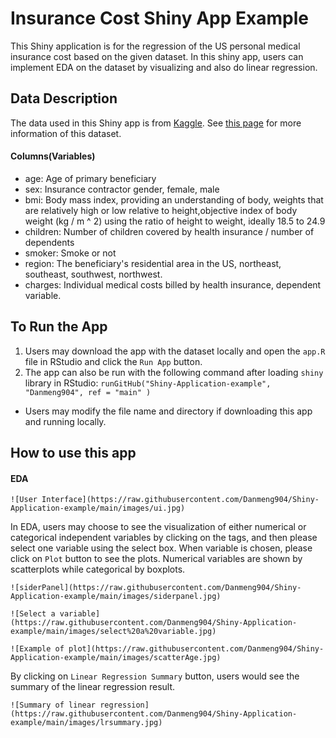 # Insurance Cost Shiny App Example
This Shiny application is for the regression of the US personal medical insurance cost based on the given dataset. In this shiny app, users can implement EDA on the dataset by visualizing and also do linear regression.

## Data Description
The data used in this Shiny app is from [Kaggle](https://www.kaggle.com/). See [this page](https://www.kaggle.com/mirichoi0218/insurance) for more information of this dataset.

#### Columns(Variables)
- age: Age of primary beneficiary
- sex: Insurance contractor gender, female, male
- bmi: Body mass index, providing an understanding of body, weights that are relatively high or low relative to height,objective index of body weight (kg / m ^ 2) using the ratio of height to weight, ideally 18.5 to 24.9
- children: Number of children covered by health insurance / number of dependents
- smoker: Smoke or not
- region: The beneficiary's residential area in the US, northeast, southeast, southwest, northwest.
- charges: Individual medical costs billed by health insurance, dependent variable.

## To Run the App
1. Users may download the app with the dataset locally and  open the `app.R` file in RStudio and click the `Run App` button.
2. The app can also be run with the following command after loading `shiny` library in RStudio:
`runGitHub("Shiny-Application-example", "Danmeng904", ref = "main" )`
- Users may modify the file name and directory if downloading this app and running locally.

## How to use this app
#### EDA
```{r user interface}
![User Interface](https://raw.githubusercontent.com/Danmeng904/Shiny-Application-example/main/images/ui.jpg)
```
In EDA, users may choose to see the visualization of either numerical or categorical independent variables by clicking on the tags, and then please select one variable using the select box. When variable is chosen, please click on `Plot` button to see the plots. Numerical variables are shown by scatterplots while categorical by boxplots.
```{r sider}
![siderPanel](https://raw.githubusercontent.com/Danmeng904/Shiny-Application-example/main/images/siderpanel.jpg)
```
```{r select variable}
![Select a variable](https://raw.githubusercontent.com/Danmeng904/Shiny-Application-example/main/images/select%20a%20variable.jpg)
```
```{r Example of plot}
![Example of plot](https://raw.githubusercontent.com/Danmeng904/Shiny-Application-example/main/images/scatterAge.jpg)
```

By clicking on `Linear Regression Summary` button, users would see the summary of the linear regression result.
```{r linear regression}
![Summary of linear regression](https://raw.githubusercontent.com/Danmeng904/Shiny-Application-example/main/images/lrsummary.jpg)
```
